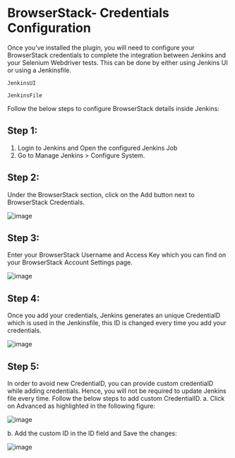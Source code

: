 # BrowserStack- Credentials Configuration

Once you’ve installed the plugin, you will need to configure your BrowserStack credentials to complete the integration between Jenkins and your Selenium Webdriver tests. This can be done by either using Jenkins UI or using a Jenkinsfile.

	JenkinsUI
 
	JenkinsFile

Follow the below steps to configure BrowserStack details inside Jenkins:

## Step 1:

1.	Login to Jenkins and Open the configured Jenkins Job
2.	Go to Manage Jenkins > Configure System.


## Step 2:

Under the BrowserStack section, click on the Add button next to BrowserStack Credentials. 

![image](https://user-images.githubusercontent.com/11056300/157075479-e388d6c5-113e-44b6-b00e-316937e81230.png)


## Step 3:

Enter your BrowserStack Username and Access Key which you can find on your BrowserStack Account Settings page. 

![image](https://user-images.githubusercontent.com/11056300/157075600-d17ee767-1163-4b8d-87ee-b5cf1651307d.png)

## Step 4:
 
 Once you add your credentials, Jenkins generates an unique CredentialD which is used in the Jenkinsfile, this ID is changed every time you add your credentials. 

![image](https://user-images.githubusercontent.com/11056300/157075739-11ed3585-c5d7-49c4-9b99-5e2a6a1ec2bb.png)


## Step 5:

In order to avoid new CredentialD, you can provide custom credentialD while adding credentials. Hence, you will not be required to update Jenkins file every time. Follow the below steps to add custom CredentialID.
a. Click on Advanced as highlighted in the following figure: 

![image](https://user-images.githubusercontent.com/11056300/157075894-609b250d-cf11-4d6b-a87c-29375b1142d9.png)

b. Add the custom ID in the ID field and Save the changes: 

![image](https://user-images.githubusercontent.com/11056300/157075982-fa899ef3-2683-4c75-8278-957a71a0dfc7.png)
